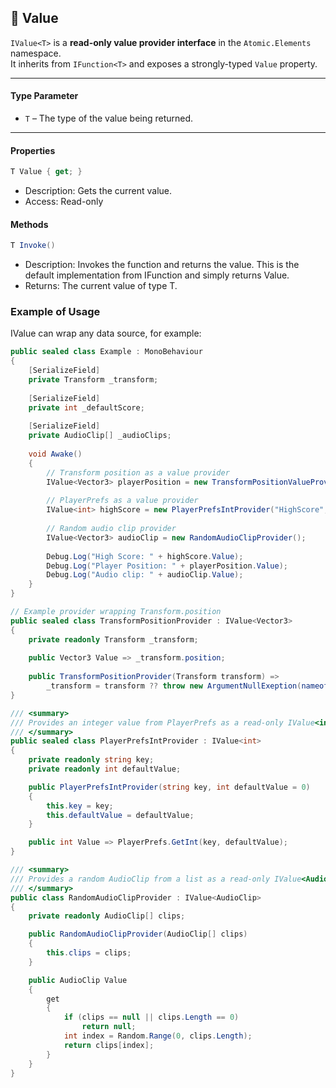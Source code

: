 ## 🧩 Value

`IValue<T>` is a **read-only value provider interface** in the `Atomic.Elements` namespace.  
It inherits from `IFunction<T>` and exposes a strongly-typed `Value` property.

---

#### Type Parameter
- `T` – The type of the value being returned.
---

#### Properties
```csharp
T Value { get; }
```
- Description: Gets the current value.
- Access: Read-only

#### Methods
```csharp
T Invoke()
```
- Description: Invokes the function and returns the value.
  This is the default implementation from IFunction<T> and simply returns Value.
- Returns: The current value of type T.


### Example of Usage
IValue<T> can wrap any data source, for example:

```csharp
public sealed class Example : MonoBehaviour
{
    [SerializeField]
    private Transform _transform;
    
    [SerializeField]
    private int _defaultScore;
    
    [SerializeField]
    private AudioClip[] _audioClips;
    
    void Awake()
    {
        // Transform position as a value provider
        IValue<Vector3> playerPosition = new TransformPositionValueProvider(_transform);
        
        // PlayerPrefs as a value provider
        IValue<int> highScore = new PlayerPrefsIntProvider("HighScore", 0));
    
        // Random audio clip provider
        IValue<Vector3> audioClip = new RandomAudioClipProvider();
        
        Debug.Log("High Score: " + highScore.Value);
        Debug.Log("Player Position: " + playerPosition.Value);
        Debug.Log("Audio clip: " + audioClip.Value);
    }
}

// Example provider wrapping Transform.position
public sealed class TransformPositionProvider : IValue<Vector3>
{
    private readonly Transform _transform;
    
    public Vector3 Value => _transform.position;
    
    public TransformPositionProvider(Transform transform) =>
        _transform = transform ?? throw new ArgumentNullExeption(nameof(transform));
}

/// <summary>
/// Provides an integer value from PlayerPrefs as a read-only IValue<int>.
/// </summary>
public sealed class PlayerPrefsIntProvider : IValue<int>
{
    private readonly string key;
    private readonly int defaultValue;

    public PlayerPrefsIntProvider(string key, int defaultValue = 0)
    {
        this.key = key;
        this.defaultValue = defaultValue;
    }

    public int Value => PlayerPrefs.GetInt(key, defaultValue);
}

/// <summary>
/// Provides a random AudioClip from a list as a read-only IValue<AudioClip>.
/// </summary>
public class RandomAudioClipProvider : IValue<AudioClip>
{
    private readonly AudioClip[] clips;

    public RandomAudioClipProvider(AudioClip[] clips)
    {
        this.clips = clips;
    }

    public AudioClip Value
    {
        get
        {
            if (clips == null || clips.Length == 0)
                return null;
            int index = Random.Range(0, clips.Length);
            return clips[index];
        }
    }
}
```